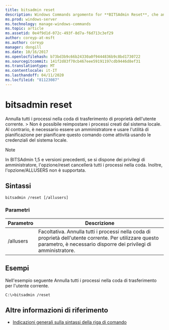```yaml
---
title: bitsadmin reset
description: Windows Commands argomento for **BITSAdmin Reset**, che annulla tutti i processi nella coda di trasferimento di proprietà dell'utente corrente.
ms.prod: windows-server
ms.technology: manage-windows-commands
ms.topic: article
ms.assetid: 0e4f9d1d-072c-493f-8d7a-f6d713c3ef29
author: coreyp-at-msft
ms.author: coreyp
manager: dongill
ms.date: 10/16/2017
ms.openlocfilehash: b73bd3b9c66b24330a0f9444836b9c8bd1730722
ms.sourcegitcommit: 141f2d83f70cb467eee59191197cdb9446d8ef31
ms.translationtype: MT
ms.contentlocale: it-IT
ms.lasthandoff: 04/11/2020
ms.locfileid: "81123087"
---
```

# <a name="bitsadmin-reset"></a>bitsadmin reset

Annulla tutti i processi nella coda di trasferimento di proprietà dell'utente corrente. > Non è possibile reimpostare i processi creati dal sistema locale. Al contrario, è necessario essere un amministratore e usare l'utilità di pianificazione per pianificare questo comando come attività usando le credenziali del sistema locale.

> [!NOTE]
> In BITSAdmin 1,5 e versioni precedenti, se si dispone dei privilegi di amministratore, l'opzione/reset cancellerà tutti i processi nella coda. Inoltre, l'opzione/ALLUSERS non è supportata.

## <a name="syntax"></a>Sintassi

```
bitsadmin /reset [/allusers]
```

### <a name="parameters"></a>Parametri

| Parametro | Descrizione |
| -------------- | -------------- |
| /allusers | Facoltativa. Annulla tutti i processi nella coda di proprietà dell'utente corrente. Per utilizzare questo parametro, è necessario disporre dei privilegi di amministratore. |

## <a name="examples"></a>Esempi

Nell'esempio seguente Annulla tutti i processi nella coda di trasferimento per l'utente corrente.

```
C:\>bitsadmin /reset
```

## <a name="additional-references"></a>Altre informazioni di riferimento

- [Indicazioni generali sulla sintassi della riga di comando](command-line-syntax-key.md)